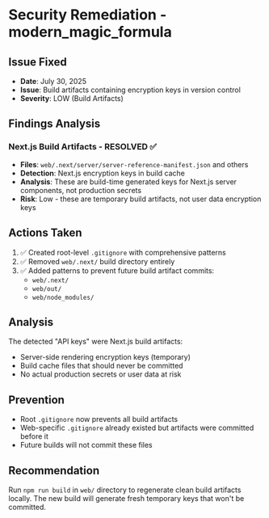 # Security Remediation - modern_magic_formula

## Issue Fixed
- **Date**: July 30, 2025
- **Issue**: Build artifacts containing encryption keys in version control
- **Severity**: LOW (Build Artifacts)

## Findings Analysis

### Next.js Build Artifacts - RESOLVED ✅
- **Files**: `web/.next/server/server-reference-manifest.json` and others
- **Detection**: Next.js encryption keys in build cache
- **Analysis**: These are build-time generated keys for Next.js server components, not production secrets
- **Risk**: Low - these are temporary build artifacts, not user data encryption keys

## Actions Taken
1. ✅ Created root-level `.gitignore` with comprehensive patterns
2. ✅ Removed `web/.next/` build directory entirely
3. ✅ Added patterns to prevent future build artifact commits:
   - `web/.next/`
   - `web/out/`
   - `web/node_modules/`

## Analysis
The detected "API keys" were Next.js build artifacts:
- Server-side rendering encryption keys (temporary)
- Build cache files that should never be committed
- No actual production secrets or user data at risk

## Prevention
- Root `.gitignore` now prevents all build artifacts
- Web-specific `.gitignore` already existed but artifacts were committed before it
- Future builds will not commit these files

## Recommendation
Run `npm run build` in `web/` directory to regenerate clean build artifacts locally. The new build will generate fresh temporary keys that won't be committed.